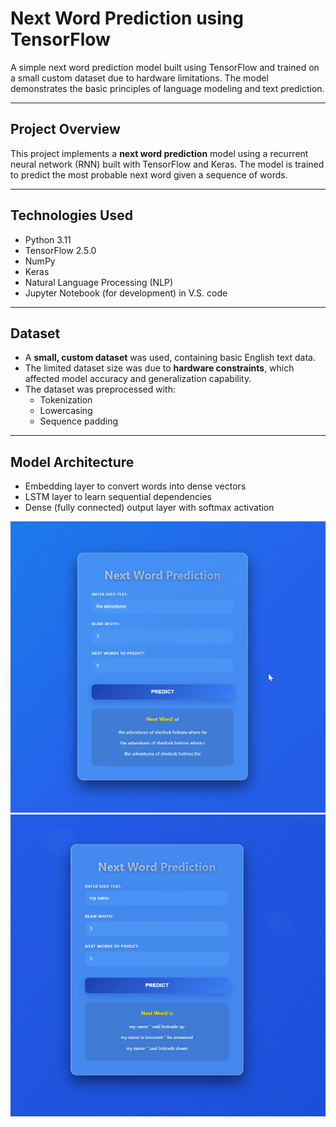 #  Next Word Prediction using TensorFlow

A simple next word prediction model built using TensorFlow and trained on a small custom dataset due to hardware limitations. The model demonstrates the basic principles of language modeling and text prediction.

---

## Project Overview

This project implements a **next word prediction** model using a recurrent neural network (RNN) built with TensorFlow and Keras. The model is trained to predict the most probable next word given a sequence of words.

---

##  Technologies Used

- Python 3.11
- TensorFlow 2.5.0
- NumPy
- Keras
- Natural Language Processing (NLP)
- Jupyter Notebook (for development) in V.S. code

---

## Dataset

- A **small, custom dataset** was used, containing basic English text data.
- The limited dataset size was due to **hardware constraints**, which affected model accuracy and generalization capability.
- The dataset was preprocessed with:
  - Tokenization
  - Lowercasing
  - Sequence padding

---

##  Model Architecture

- Embedding layer to convert words into dense vectors
- LSTM layer to learn sequential dependencies
- Dense (fully connected) output layer with softmax activation

![image_alt](https://github.com/videeshhh/Next-word-predictor-by-tensorflow/blob/main/Screenshot%202025-07-13%20151119.png?raw=true)
![image_alt](https://github.com/videeshhh/Next-word-predictor-by-tensorflow/blob/main/Screenshot%202025-07-13%20151129.png?raw=true)
